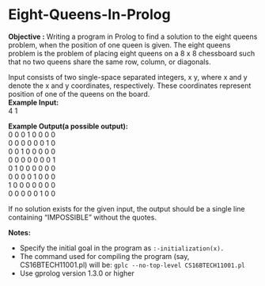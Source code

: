 # Eight-Queens-In-Prolog
**Objective :** Writing a program in Prolog to find a solution to the eight queens problem, when the position of one queen is given. The eight queens problem is the problem of placing eight queens on a 8 x 8 chessboard such that no two queens share the same row, column, or diagonals.


Input consists of two single-space separated integers, x y, where x and y denote the x and y coordinates, respectively. These coordinates represent position of one of the queens on the board.</br>
**Example Input:** </br>
4 1</br>

**Example Output(a possible output):**</br>
0 0 0 1 0 0 0 0</br>
0 0 0 0 0 0 1 0</br>
0 0 1 0 0 0 0 0</br>
0 0 0 0 0 0 0 1</br>
0 1 0 0 0 0 0 0</br>
0 0 0 0 1 0 0 0</br>
1 0 0 0 0 0 0 0</br>
0 0 0 0 0 1 0 0</br>

If no solution exists for the given input, the output should be a single line containing “IMPOSSIBLE” without the quotes.

**Notes:**
* Specify the initial goal in the program as
`:-initialization(x).`
* The command used for compiling the program (say, CS16BTECH11001.pl) will be:
`gplc --no-top-level CS16BTECH11001.pl`
* Use gprolog version 1.3.0 or higher
